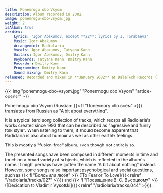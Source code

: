 ```yaml
---
title: Ponemnogu obo Vsyom
description: Album recorded in 2002.
image: ponemnogu-obo-vsyom.jpg
weight: 2
isAlbum: true
credits:
    Lyrics: "Igor Abakumov, except **22**: lyrics by I. Tarabaeva"
    Music: Igor Abakumov
    Arrangement: Radiolaria
    Vocals: Igor Abakumov, Tatyana Kann
    Guitars: Igor Abakumov, Dmitry Kann
    Keyboards: Tatyana Kann, Dmitry Kann
    Recorder: Dmitry Kann
    Programming: Dmitry Kann
    Sound mixing: Dmitry Kann
released: Recorded and mixed in **January 2002** at DaleTech Records (Tyumen, Russia). It has never been officially released by any label.
---
```


{{< img "ponemnogu-obo-vsyom.jpg" "Ponemnogu obo Vsyom" "article-opener" >}}

Ponemnogu obo Vsyom (Russian: {{< fl "Понемногу обо всём" >}}) translates from Russian as "A bit about everything".

It is a typical bard song collection of tracks, which recaps all Radiolaria's works created since 1993 that can be described as "agressive and funny folk style". When listening to them, it should become apparent that Radiolaria is also about humour as well as other earthly feelings.

This is mostly a "fusion-free" album, even though not entirely so.

The presented songs have been composed in different moments in time and touch on a broad variety of subjects, which is reflected in the album's name. It might perhaps have gotten the name "A bit about nothing" instead. However, some songs raise important psychological and social questions, such as {{< fl "Боясь или любя" >}} ([To Fear or To Love]({{< relref "/radiolaria/tracks/027" >}})) and {{< fl "Посвящение В. С. Высоцкому" >}} ([Dedication to Vladimir Vysotski]({{< relref "/radiolaria/tracks/044" >}})).
